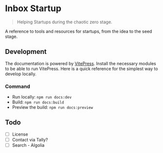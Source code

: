 # Inbox Startup

> Helping Startups during the chaotic zero stage.

A reference to tools and resources for startups, from the idea to the seed stage.

## Development

The documentation is powered by [VitePress](https://vitepress.dev). Install the necessary modules to be able to run VitePress. Here is a quick reference for the simplest way to develop locally.

### Command

- Run locally: `npm run docs:dev`
- Build: `npm run docs:build`
- Preview the build: `npm run docs:preview`

## Todo

- [ ] License
- [ ] Contact via Tally?
- [ ] Search - Algolia